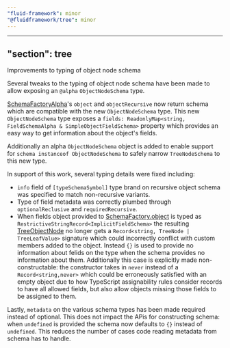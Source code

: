 ```yaml
---
"fluid-framework": minor
"@fluidframework/tree": minor
---
```

---
"section": tree
---

Improvements to typing of object node schema

Several tweaks to the typing of object node schema have been made to allow exposing an `@alpha` `ObjectNodeSchema` type.

[SchemaFactoryAlpha](https://fluidframework.com/docs/api/fluid-framework/schemafactoryalpha-class)'s `object` and `objectRecursive` now return schema which are compatible with the new `ObjectNodeSchema` type.
This new `ObjectNodeSchema` type exposes a `fields: ReadonlyMap<string, FieldSchemaAlpha & SimpleObjectFieldSchema>` property which provides an easy way to get information about the object's fields.

Additionally an alpha `ObjectNodeSchema` object is added to enable support for `schema instanceof ObjectNodeSchema` to safely narrow `TreeNodeSchema` to this new type.

In support of this work, several typing details were fixed including:

- `info` field of `[typeSchemaSymbol]` type brand on recursive object schema was specified to match non-recursive variants.
- Type of field metadata was correctly plumbed through `optionalReclusive` and `requiredRecursive`.
- When fields object provided to [SchemaFactory.object](https://fluidframework.com/docs/api/fluid-framework/schemafactory-class#object-method) is typed as `RestrictiveStringRecord<ImplicitFieldSchema>` the resulting [TreeObjectNode](https://fluidframework.com/docs/api/fluid-framework/treeobjectnode-typealias) no longer gets a `Record<string, TreeNode | TreeLeafValue>` signature which could incorrectly conflict with custom members added to the object. Instead `{}` is used to provide no information about felids on the type when the schema provides no information about them. Additionally this case is explicitly made non-constructable: the constructor takes in `never` instead of a `Record<string,never>` which could be erroneously satisfied with an empty object due to how TypeScript assignability rules consider records to have all allowed fields, but also allow objects missing those fields to be assigned to them.

Lastly, `metadata` on the various schema types has been made required instead of optional.
This does not impact the APis for constructing schema: when `undefined` is provided the schema now defaults to `{}` instead of `undefined`.
This reduces the number of cases code reading metadata from schema has to handle.
